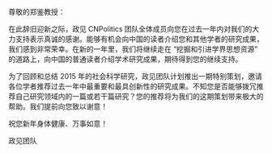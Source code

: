 <p class="salu">尊敬的郑鉴教授：</p>

在此辞旧迎新之际，政见 CNPolitics 团队全体成员向您在过去一年内对我们的大力支持表示真诚的感谢。能够有机会向中国的读者介绍您和其他学者的研究成果，我们感到非常荣幸。在新的一年里，我们将继续走在 “挖掘和引进学界思想资源” 的道路上，向中国的普通读者介绍学术研究成果，期待得到您的继续支持。

为了回顾和总结 2015 年的社会科学研究，政见团队计划推出一期特别策划，邀请各位学者推荐过去一年中最重要和最具创新性的研究成果。不知您是否能够拨冗推荐自己研究领域内的一篇或若干篇研究？您的推荐将为我们的这期策划带来极大的帮助。我们提前向您致以谢意！

祝您新年身体健康、万事如意！

<p class="sign">政见团队</p>
